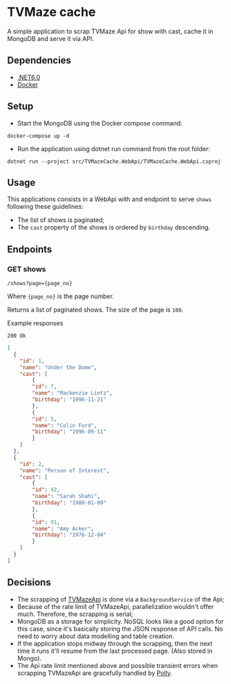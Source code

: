 # TVMaze cache

A simple application to scrap TVMaze Api for show with cast, cache it in MongoDB and serve it via API.

## Dependencies
 - [.NET6.0](https://dotnet.microsoft.com/en-us/download/dotnet/6.0)
 - [Docker](https://docs.docker.com/get-docker/)

## Setup
 - Start the MongoDB using the Docker compose command:
 ```
 docker-compose up -d
 ```

 - Run the application using dotnet run command from the root folder:
 ```
 dotnet run --project src/TVMazeCache.WebApi/TVMazeCache.WebApi.csproj
 ```

## Usage
This applications consists in a WebApi with and endpoint to serve `shows` following these guidelines:
- The list of shows is paginated;
- The `cast` property of the shows is ordered by `birthday` descending.

## Endpoints

### GET shows
```
/shows?page={page_no}
```
Where `{page_no}` is the page number.

Returns a list of paginated shows. The size of the page is `100`.

Example responses
```
200 Ok
```
```json
[
  {
    "id": 1,
    "name": "Under the Dome",
    "cast": [
        {
        "id": 7,
        "name": "Mackenzie Lintz",
        "birthday": "1996-11-21"
        },
        {
        "id": 5,
        "name": "Colin Ford",
        "birthday": "1996-09-11"
        }
    ]
  },
  {
    "id": 2,
    "name": "Person of Interest",
    "cast": [
        {
        "id": 92,
        "name": "Sarah Shahi",
        "birthday": "1980-01-09"
        },
        {
        "id": 91,
        "name": "Amy Acker",
        "birthday": "1976-12-04"
        }
    ]
  }
]
```
## Decisions
- The scrapping of [TVMazeApi](https://www.tvmaze.com/api) is done via a `BackgroundService` of the Api;
- Because of the rate limit of TVMazeApi, parallelization wouldn't offer much. Therefore, the scrapping is serial;
- MongoDB as a storage for simplicity. NoSQL looks like a good option for this case, since it's basically storing the JSON response of API calls. No need to worry about data modelling and table creation.
- If the application stops midway through the scrapping, then the next time it runs it'll resume from the last processed page. (Also stored in Mongo).
- The Api rate limit mentioned above and possible transient errors when scrapping TVMazeApi are gracefully handled by [Polly](https://github.com/dotnet/aspnetcore/tree/bb01bbf4433e27289b99001b7de6a582879d1835).